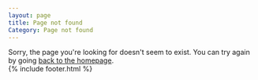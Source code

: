 ```yaml
---
layout: page
title: Page not found
Category: Page not found
---
```

<main>
    <article>
        Sorry, the page you're looking for doesn't seem to exist. You can try again by going <a href="{{ site.baseurl }}/">back to the homepage</a>.
    </article>
    {% include footer.html %}
</main>
